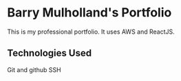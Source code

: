 # Barry Mulholland's Portfolio

This is my professional portfolio. It uses AWS and ReactJS.

## Technologies Used

Git and github
SSH
